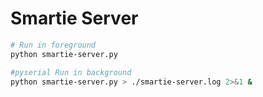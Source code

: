 # Smartie Server

```sh
# Run in foreground
python smartie-server.py

#pyserial Run in background
python smartie-server.py > ./smartie-server.log 2>&1 &
```
